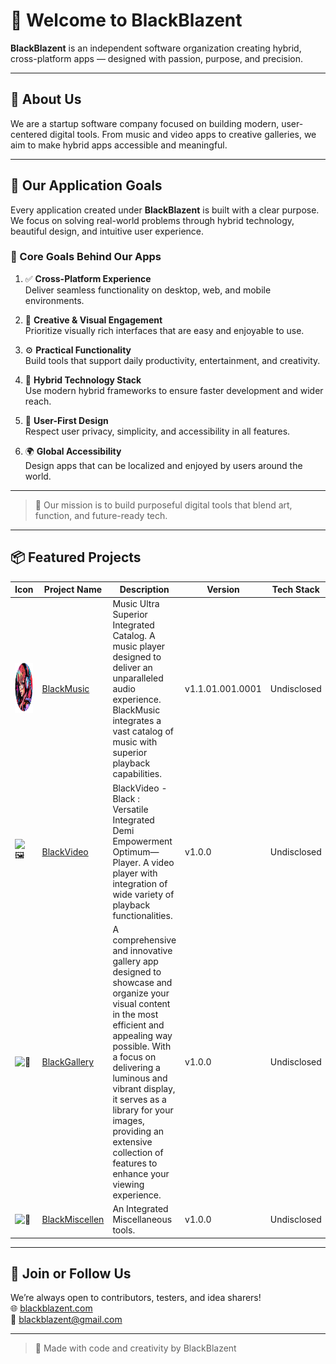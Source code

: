 # 🔹 Welcome to BlackBlazent

**BlackBlazent** is an independent software organization creating hybrid, cross-platform apps — designed with passion, purpose, and precision.

---

## 🚀 About Us

We are a startup software company focused on building modern, user-centered digital tools. From music and video apps to creative galleries, we aim to make hybrid apps accessible and meaningful.

---

## 🎯 Our Application Goals

Every application created under **BlackBlazent** is built with a clear purpose. We focus on solving real-world problems through hybrid technology, beautiful design, and intuitive user experience.

### 🌟 Core Goals Behind Our Apps

1.  
    ✅ **Cross-Platform Experience**  
    Deliver seamless functionality on desktop, web, and mobile environments.

2.  
    🎨 **Creative & Visual Engagement**  
    Prioritize visually rich interfaces that are easy and enjoyable to use.

3.  
    ⚙️ **Practical Functionality**  
    Build tools that support daily productivity, entertainment, and creativity.

4.  
    📱 **Hybrid Technology Stack**  
    Use modern hybrid frameworks to ensure faster development and wider reach.

5.  
    🔐 **User-First Design**  
    Respect user privacy, simplicity, and accessibility in all features.

6.  
    🌍 **Global Accessibility**  
    Design apps that can be localized and enjoyed by users around the world.

---

> 🧭 Our mission is to build purposeful digital tools that blend art, function, and future-ready tech.
---

## 📦 Featured Projects

| Icon | Project Name | Description | Version | Tech Stack |
|------|--------------|-------------|---------|------------|
| <img src="https://github.com/BlackBlazent/.github/blob/main/public/assets/icons/bmusic/bmusic.png" width="80px" height="80px"/> | [BlackMusic](https://github.com/BlackBlazent/BlackMusic) | Music Ultra Superior Integrated Catalog. A music player designed to deliver an unparalleled audio experience. BlackMusic integrates a vast catalog of music with superior playback capabilities. | v1.1.01.001.0001 | Undisclosed |
| ![🖼️](https://twemoji.maxcdn.com/v/latest/svg/1f5bc.svg) | [BlackVideo](https://github.com/BlackBlazent/BlackVideo) | BlackVideo - Black : Versatile Integrated Demi Empowerment Optimum—Player. A video player with integration of wide variety of playback functionalities. | v1.0.0 | Undisclosed |
| ![📸](https://twemoji.maxcdn.com/v/latest/svg/1f4f8.svg) | [BlackGallery](https://github.com/BlackBlazent/BlackGallery) | A comprehensive and innovative gallery app designed to showcase and organize your visual content in the most efficient and appealing way possible. With a focus on delivering a luminous and vibrant display, it serves as a library for your images, providing an extensive collection of features to enhance your viewing experience. | v1.0.0 | Undisclosed |
| ![🧰](https://twemoji.maxcdn.com/v/latest/svg/1f9f0.svg) | [BlackMiscellen](https://github.com/BlackBlazent/BlackMiscellen) | An Integrated Miscellaneous tools. | v1.0.0 | Undisclosed |


---

## 👤 Join or Follow Us

We’re always open to contributors, testers, and idea sharers!  
🌐 [blackblazent.com]( www-blackblazent-com.vercel.app )  
📧 blackblazent@gmail.com

---

> 🖤 Made with code and creativity by BlackBlazent
